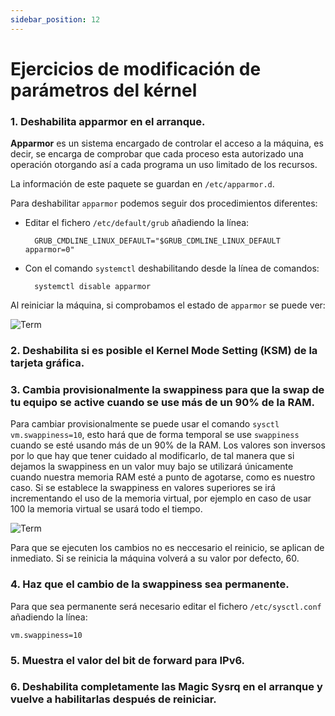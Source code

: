 ```yaml
---
sidebar_position: 12
---
```


# Ejercicios de modificación de parámetros del kérnel


### 1. Deshabilita apparmor en el arranque.

**Apparmor** es un sistema encargado de controlar el acceso a la máquina, es decir, se encarga de comprobar que cada proceso esta autorizado una operación otorgando así a cada programa un uso limitado de los recursos.

La información de este paquete se guardan en `/etc/apparmor.d`.

Para deshabilitar `apparmor` podemos seguir dos procedimientos diferentes:

* Editar el fichero `/etc/default/grub` añadiendo la línea:

        GRUB_CMDLINE_LINUX_DEFAULT="$GRUB_CDMLINE_LINUX_DEFAULT apparmor=0"

* Con el comando `systemctl` deshabilitando desde la línea de comandos:

        systemctl disable apparmor

Al reiniciar la máquina, si comprobamos el estado de `apparmor` se puede ver:

![Term](/img/ASO/parmkernelASO.png)


### 2. Deshabilita si es posible el Kernel Mode Setting (KSM) de la tarjeta gráfica.



### 3. Cambia provisionalmente la swappiness para que la swap de tu equipo se active cuando se use más de un 90% de la RAM.

Para cambiar provisionalmente se puede usar el comando `sysctl vm.swappiness=10`, esto hará que de forma temporal se use `swappiness` cuando se esté usando más de un 90% de la RAM.
Los valores son inversos por lo que hay que tener cuidado al modificarlo, de tal manera que si dejamos la swappiness en un valor muy bajo se utilizará únicamente cuando nuestra memoria RAM esté a punto de agotarse, como es nuestro caso. Si se establece la swappiness en valores superiores se irá incrementando el uso de la memoria virtual, por ejemplo en caso de usar 100 la memoria virtual se usará todo el tiempo.

![Term](/img/ASO/parmkernelASO-2.png)

Para que se ejecuten los cambios no es neccesario el reinicio, se aplican de inmediato. Si se reinicia la máquina volverá a su valor por defecto, 60.


### 4. Haz que el cambio de la swappiness sea permanente.

Para que sea permanente será necesario editar el fichero `/etc/sysctl.conf` añadiendo la línea: 

    vm.swappiness=10

### 5. Muestra el valor del bit de forward para IPv6.



### 6. Deshabilita completamente las Magic Sysrq en el arranque y vuelve a habilitarlas después de reiniciar.


